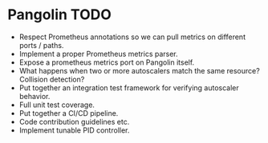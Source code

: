 # Pangolin TODO

* Respect Prometheus annotations so we can pull metrics on different ports / paths.
* Implement a proper Prometheus metrics parser.
* Expose a prometheus metrics port on Pangolin itself.
* What happens when two or more autoscalers match the same resource? Collision detection?
* Put together an integration test framework for verifying autoscaler behavior.
* Full unit test coverage.
* Put together a CI/CD pipeline.
* Code contribution guidelines etc.
* Implement tunable PID controller.